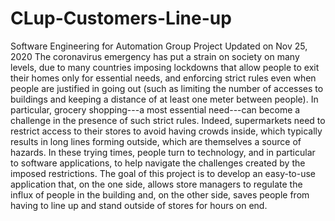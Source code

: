 # CLup-Customers-Line-up
Software Engineering for Automation Group Project
Updated on Nov 25, 2020
The coronavirus emergency has put a strain on society on many levels, due to many countries imposing lockdowns that allow people to exit their homes only for essential needs, and enforcing strict rules even when people are justified in going out (such as limiting the number of accesses to buildings and keeping a distance of at least one meter between people). In particular, grocery shopping---a most essential need---can become a challenge in the presence of such strict rules. Indeed, supermarkets need to restrict access to their stores to avoid having crowds inside, which typically results in long lines forming outside, which are themselves a source of hazards. In these trying times, people turn to technology, and in particular to software applications, to help navigate the challenges created by the imposed restrictions. The goal of this project is to develop an easy-to-use application that, on the one side, allows store managers to regulate the influx of people in the building and, on the other side, saves people from having to line up and stand outside of stores for hours on end.
